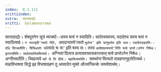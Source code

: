 ```yaml
---
index:  8.3.111
vrittiindex: 
sutra:  सात्पदाद्योः
vritti:  balamanorama 
---
```


सात्पदाद्योः। शेषपूरणेन सूत्रं व्याचष्टे--सस्य षत्वं न स्यादिति। सातेरवयवस्य, पदादेश्च सस्य षत्वं न स्यादित्यर्थः। `न रपरसृपी'त्यतो नेति, `अपदान्तस्ये'त्यतो `मूर्धन्य' इति चानुवर्तत इति भावः। पदादेरुदाहरति--दधि सिञ्चतीति। षिचिधातोः `धात्वादेः षः सः' इति षस्य सः। तस्य `आदेशप्रत्यययो'रिति षत्वे प्राप्ते।ञनेन निषेधः। कृत्स्नमिति। सर्वावयवोपेतमित्यर्थः। `अग्निसा'दित्यत्र प्रत्ययावयवसकारत्वात् षत्वे प्राप्तेऽनेन निषेधः। अग्नीभवतीति। च्विप्रत्यये `च्वौ चे ति दीर्घः। महाविभाषयेति। `समर्थाना'मित्यतो वाग्रहणानुवृत्तेरित्यर्थः। माहाविभाषया सिद्धे इह विभाषाग्रहणं तु अपवादेन मुक्ते औत्सर्गिकच्वेः समावेशार्थम्। 

